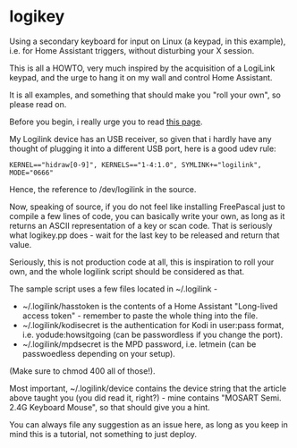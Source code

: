 # logikey
Using a secondary keyboard for input on Linux (a keypad, in this example), i.e. for Home Assistant triggers, without disturbing your X session.

This is all a HOWTO, very much inspired by the acquisition of a LogiLink keypad, and the urge to hang it on my wall and control Home Assistant.

It is all examples, and something that should make you "roll your own", so please read on.

Before you begin, i really urge you to read [this page](https://cgarethc.medium.com/adding-a-two-button-keyboard-to-my-up-cycled-raspberry-pi-photo-frame-ffda59fb979b).

My Logilink device has an USB receiver, so given that i hardly have any thought of plugging it into a different USB port, here is a good udev rule:

`KERNEL=="hidraw[0-9]", KERNELS=="1-4:1.0", SYMLINK+="logilink", MODE="0666"`

Hence, the reference to /dev/logilink in the source.

Now, speaking of source, if you do not feel like installing FreePascal just to compile a few lines of code, you can basically write your own, as long as it returns an ASCII representation of a key or scan code. That is seriously what logikey.pp does - wait for the last key to be released and return that value.

Seriously, this is not production code at all, this is inspiration to roll your own, and the whole logilink script should be considered as that.

The sample script uses a few files located in ~/.logilink -

- ~/.logilink/hasstoken is the contents of a Home Assistant "Long-lived access token" - remember to paste the whole thing into the file.
- ~/.logilink/kodisecret is the authentication for Kodi in user:pass format, i.e. yodude:howsitgoing (can be passwordless if you change the port).
- ~/.logilink/mpdsecret is the MPD password, i.e. letmein (can be passwoedless depending on your setup).

(Make sure to chmod 400 all of those!).

Most important, ~/.logilink/device contains the device string that the article above taught you (you did read it, right?) - mine contains "MOSART Semi. 2.4G Keyboard Mouse", so that should give you a hint.

You can always file any suggestion as an issue here, as long as you keep in mind this is a tutorial, not something to just deploy.

